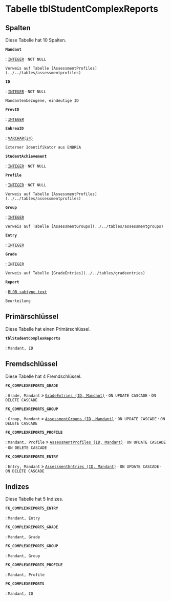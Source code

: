 # Tabelle **tblStudentComplexReports**

## Spalten

Diese Tabelle hat 10 Spalten.

**`Mandant`**

:   [`INTEGER`](https://firebirdsql.org/file/documentation/html/en/refdocs/fblangref40/firebird-40-language-reference.html#fblangref40-datatypes-inttypes) · `NOT NULL`

    Verweis auf Tabelle [AssessmentProfiles](../../tables/assessmentprofiles)

**`ID`**

:   [`INTEGER`](https://firebirdsql.org/file/documentation/html/en/refdocs/fblangref40/firebird-40-language-reference.html#fblangref40-datatypes-inttypes) · `NOT NULL`

    Mandantenbezogene, eindeutige ID

**`PrevID`**

:   [`INTEGER`](https://firebirdsql.org/file/documentation/html/en/refdocs/fblangref40/firebird-40-language-reference.html#fblangref40-datatypes-inttypes)

**`EnbreaID`**

:   [`VARCHAR(24)`](https://firebirdsql.org/file/documentation/html/en/refdocs/fblangref40/firebird-40-language-reference.html#fblangref40-datatypes-chartypes)

    Externer Identifikator aus ENBREA

**`StudentAchievement`**

:   [`INTEGER`](https://firebirdsql.org/file/documentation/html/en/refdocs/fblangref40/firebird-40-language-reference.html#fblangref40-datatypes-inttypes) · `NOT NULL`

**`Profile`**

:   [`INTEGER`](https://firebirdsql.org/file/documentation/html/en/refdocs/fblangref40/firebird-40-language-reference.html#fblangref40-datatypes-inttypes) · `NOT NULL`

    Verweis auf Tabelle [AssessmentProfiles](../../tables/assessmentprofiles)

**`Group`**

:   [`INTEGER`](https://firebirdsql.org/file/documentation/html/en/refdocs/fblangref40/firebird-40-language-reference.html#fblangref40-datatypes-inttypes)

    Verweis auf Tabelle [AssessmentGroups](../../tables/assessmentgroups)

**`Entry`**

:   [`INTEGER`](https://firebirdsql.org/file/documentation/html/en/refdocs/fblangref40/firebird-40-language-reference.html#fblangref40-datatypes-inttypes)

**`Grade`**

:   [`INTEGER`](https://firebirdsql.org/file/documentation/html/en/refdocs/fblangref40/firebird-40-language-reference.html#fblangref40-datatypes-inttypes)

    Verweis auf Tabelle [GradeEntries](../../tables/gradeentries)

**`Report`**

:   [`BLOB subtype text`](https://firebirdsql.org/file/documentation/html/en/refdocs/fblangref40/firebird-40-language-reference.html#fblangref40-datatypes-bnrytypes)

    Beurteilung

## Primärschlüssel

Diese Tabelle hat einen Primärschlüssel.

**`tblStudentComplexReports`**

:   `Mandant, ID`

## Fremdschlüssel

Diese Tabelle hat 4 Fremdschlüssel.

**`FK_COMPLEXREPORTS_GRADE`**

:   `Grade, Mandant` » [`GradeEntries (ID, Mandant)`](../../tables/gradeentries) · `ON UPDATE CASCADE` · `ON DELETE CASCADE`

**`FK_COMPLEXREPORTS_GROUP`**

:   `Group, Mandant` » [`AssessmentGroups (ID, Mandant)`](../../tables/assessmentgroups) · `ON UPDATE CASCADE` · `ON DELETE CASCADE`

**`FK_COMPLEXREPORTS_PROFILE`**

:   `Mandant, Profile` » [`AssessmentProfiles (ID, Mandant)`](../../tables/assessmentprofiles) · `ON UPDATE CASCADE` · `ON DELETE CASCADE`

**`FK_COMPLEXREPORTS_ENTRY`**

:   `Entry, Mandant` » [`AssessmentEntries (ID, Mandant)`](../../tables/assessmententries) · `ON UPDATE CASCADE` · `ON DELETE CASCADE`

## Indizes

Diese Tabelle hat 5 Indizes.

**`FK_COMPLEXREPORTS_ENTRY`**

:   `Mandant, Entry`

**`FK_COMPLEXREPORTS_GRADE`**

:   `Mandant, Grade`

**`FK_COMPLEXREPORTS_GROUP`**

:   `Mandant, Group`

**`FK_COMPLEXREPORTS_PROFILE`**

:   `Mandant, Profile`

**`PK_COMPLEXREPORTS`**

:   `Mandant, ID`
